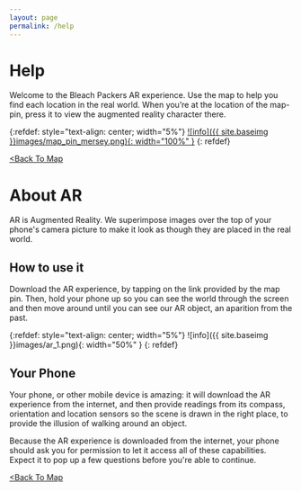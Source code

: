 ```yaml
---
layout: page
permalink: /help
---
```


# Help
Welcome to the Bleach Packers AR experience. Use the map to help you find each location in the real world. 
When you’re at the location of the map-pin, press it to view the augmented reality character there.

{:refdef: style="text-align: center; width="5%"}
[![info]({{ site.baseimg }}images/map_pin_mersey.png){: width="100%" }](/BleachPackersMap/map)
{: refdef}


[<Back To Map](/BleachPackersMap/map)

# About AR
AR is Augmented Reality. We superimpose images over the top of your phone's camera picture to make it look as though they are placed in the real world.

## How to use it
Download the AR experience, by tapping on the link provided by the map pin. Then, hold your phone up so you can see the world through the screen and then move around until you can see our AR object, an aparition from the past.

{:refdef: style="text-align: center; width="5%"}
![info]({{ site.baseimg }}images/ar_1.png){: width="50%" }
{: refdef}

## Your Phone
Your phone, or other mobile device is amazing: it will download the AR experience from the internet, and then provide readings from its compass, orientation and location sensors so the scene is drawn in the right place, to provide the illusion of walking around an object.

Because the AR experience is downloaded from the internet, your phone should ask you for permission to let it access all of these capabilities. Expect it to pop up a few questions before you're able to continue.

[<Back To Map](/BleachPackersMap/map)
